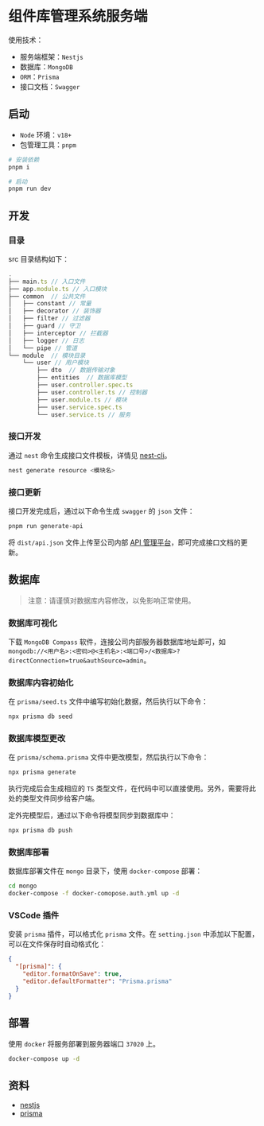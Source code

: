 # 组件库管理系统服务端

使用技术：

- 服务端框架：`Nestjs`
- 数据库：`MongoDB`
- `ORM`：`Prisma`
- 接口文档：`Swagger`

## 启动

- `Node` 环境：`v18+`
- 包管理工具：`pnpm`

```bash
# 安装依赖
pnpm i

# 启动
pnpm run dev
```

## 开发

### 目录

src 目录结构如下：

```js
.
├── main.ts // 入口文件
├── app.module.ts // 入口模块
├── common  // 公共文件
│   ├── constant // 常量
│   ├── decorator // 装饰器
│   ├── filter // 过滤器
│   ├── guard // 守卫
│   ├── interceptor // 拦截器
│   ├── logger // 日志
│   └── pipe // 管道
└── module  // 模块目录
    └── user // 用户模块
        ├── dto  // 数据传输对象
        ├── entities  // 数据库模型
        ├── user.controller.spec.ts
        ├── user.controller.ts // 控制器
        ├── user.module.ts // 模块
        ├── user.service.spec.ts
        └── user.service.ts // 服务
```

### 接口开发

通过 `nest` 命令生成接口文件模板，详情见 [nest-cli](https://docs.nestjs.com/cli/usages)。

```bash
nest generate resource <模块名>
```

### 接口更新

接口开发完成后，通过以下命令生成 `swagger` 的 `json` 文件：

```bash
pnpm run generate-api
```

将 `dist/api.json` 文件上传至公司内部 [API 管理平台](http://dev-api.qingteng.cn:81/#/project/648813638ac2e00019ea8c73/interface/list?versionId=648815b18ac2e00019ea8c7b)，即可完成接口文档的更新。

## 数据库

> 注意：请谨慎对数据库内容修改，以免影响正常使用。

### 数据库可视化

下载 `MongoDB Compass` 软件，连接公司内部服务器数据库地址即可，如 `mongodb://<用户名>:<密码>@<主机名>:<端口号>/<数据库>?directConnection=true&authSource=admin`。

### 数据库内容初始化

在 `prisma/seed.ts` 文件中编写初始化数据，然后执行以下命令：

```bash
npx prisma db seed
```

### 数据库模型更改

在 `prisma/schema.prisma` 文件中更改模型，然后执行以下命令：

```bash
npx prisma generate
```

执行完成后会生成相应的 `TS` 类型文件，在代码中可以直接使用。另外，需要将此处的类型文件同步给客户端。

定外完模型后，通过以下命令将模型同步到数据库中：

```bash
npx prisma db push
```

### 数据库部署

数据库部署文件在 `mongo` 目录下，使用 `docker-compose` 部署：

```bash
cd mongo
docker-compose -f docker-comopose.auth.yml up -d
```

### VSCode 插件

安装 `prisma` 插件，可以格式化 `prisma` 文件。在 `setting.json` 中添加以下配置，可以在文件保存时自动格式化：

```json
{
  "[prisma]": {
    "editor.formatOnSave": true,
    "editor.defaultFormatter": "Prisma.prisma"
  }
}
```

## 部署

使用 `docker` 将服务部署到服务器端口 `37020` 上。

```bash
docker-compose up -d
```

## 资料

- [nestjs](https://docs.nestjs.com/openapi/introduction)
- [prisma](https://www.prisma.io/docs/concepts/overview/why-prismas)
